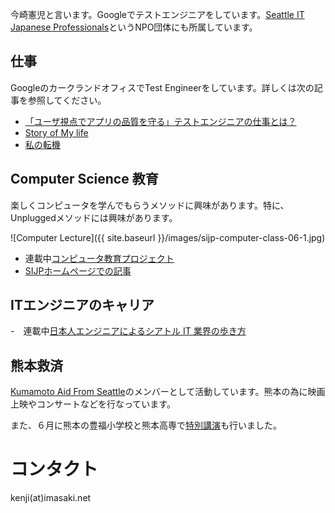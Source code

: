 今崎憲児と言います。Googleでテストエンジニアをしています。[Seattle IT Japanese Professionals](http://sijp.org)というNPO団体にも所属しています。

## 仕事

GoogleのカークランドオフィスでTest Engineerをしています。詳しくは次の記事を参照してください。
- [「ユーザ視点でアプリの品質を守る」テストエンジニアの仕事とは？](http://www.junglecity.com/people/essay-seattle-it-japanese-professionals/interview-google-test-engineer/)
- [Story of My life](http://story-of-mylife.com/%E4%BB%8A%E5%B4%8E%E6%86%B2%E5%85%90%E3%81%95%E3%82%93/)
- [私の転機](http://www.youmaga.com/seattleite/tenki/2014_05.php)

## Computer Science 教育

楽しくコンピュータを学んでもらうメソッドに興味があります。特に、Unpluggedメソッドには興味があります。

![Computer Lecture]({{ site.baseurl }}/images/sijp-computer-class-06-1.jpg)

- 連載中[コンピュータ教育プロジェクト](http://www.junglecity.com/people/essay-stem-education/)
- [SIJPホームページでの記事](http://sijp.org/category/education/)

## ITエンジニアのキャリア

-　連載中[日本人エンジニアによるシアトル IT 業界の歩き方](http://www.junglecity.com/people/essay-seattle-it-japanese-professionals/)


## 熊本救済

[Kumamoto Aid From Seattle](http://kumamoto-aid.weebly.com)のメンバーとして活動しています。熊本の為に映画上映やコンサートなどを行なっています。

また、６月に熊本の豊福小学校と熊本高専で[特別講演](http://www.junglecity.com/people/essay-stem-education/sijp-in-kumamoto/)も行いました。


# コンタクト

kenji(at)imasaki.net